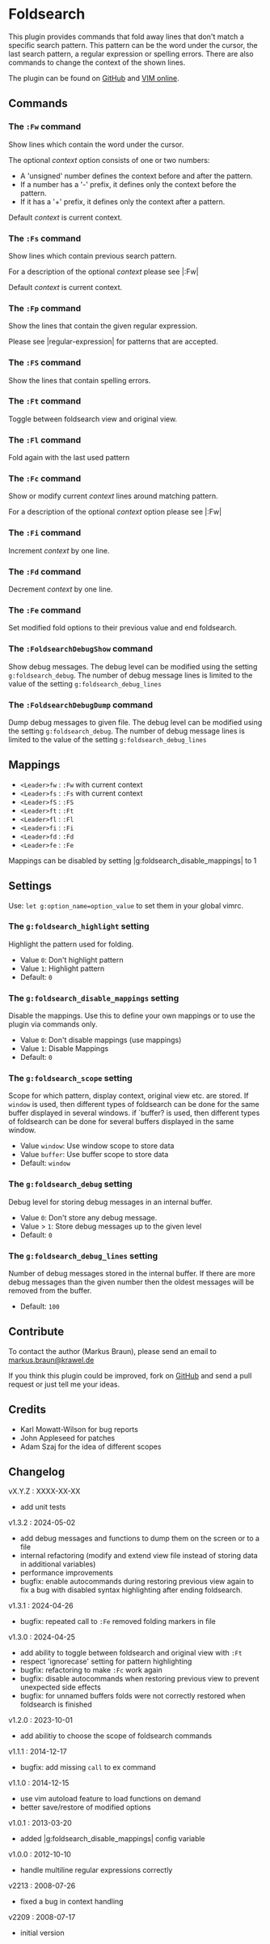 # Foldsearch

This plugin provides commands that fold away lines that don't match a specific
search pattern. This pattern can be the word under the cursor, the last search
pattern, a regular expression or spelling errors. There are also commands to
change the context of the shown lines.

The plugin can be found on [GitHub] and [VIM online].

## Commands

### The `:Fw` command

Show lines which contain the word under the cursor.

The optional *context* option consists of one or two numbers:

  - A 'unsigned' number defines the context before and after the pattern.
  - If a number has a '-' prefix, it defines only the context before the pattern.
  - If it has a '+' prefix, it defines only the context after a pattern.

Default *context* is current context.

### The `:Fs` command

Show lines which contain previous search pattern.

For a description of the optional *context* please see |:Fw|

Default *context* is current context.

### The `:Fp` command

Show the lines that contain the given regular expression.

Please see |regular-expression| for patterns that are accepted.

### The `:FS` command

Show the lines that contain spelling errors.

### The `:Ft` command

Toggle between foldsearch view and original view.

### The `:Fl` command

Fold again with the last used pattern

### The `:Fc` command

Show or modify current *context* lines around matching pattern.

For a description of the optional *context* option please see |:Fw|

### The `:Fi` command

Increment *context* by one line.

### The `:Fd` command

Decrement *context* by one line.

### The `:Fe` command

Set modified fold options to their previous value and end foldsearch.

### The `:FoldsearchDebugShow` command

Show debug messages. The debug level can be modified using the setting
`g:foldsearch_debug`. The number of debug message lines is limited to the value
of the setting `g:foldsearch_debug_lines`

### The `:FoldsearchDebugDump` command

Dump debug messages to given file. The debug level can be modified using the
setting `g:foldsearch_debug`. The number of debug message lines is limited to
the value of the setting `g:foldsearch_debug_lines`

## Mappings

  - `<Leader>fw` : `:Fw` with current context
  - `<Leader>fs` : `:Fs` with current context
  - `<Leader>fS` : `:FS`
  - `<Leader>ft` : `:Ft`
  - `<Leader>fl` : `:Fl`
  - `<Leader>fi` : `:Fi`
  - `<Leader>fd` : `:Fd`
  - `<Leader>fe` : `:Fe`

Mappings can be disabled by setting |g:foldsearch_disable_mappings| to 1

## Settings

Use: `let g:option_name=option_value` to set them in your global vimrc.

### The `g:foldsearch_highlight` setting

Highlight the pattern used for folding.

  - Value `0`: Don't highlight pattern
  - Value `1`: Highlight pattern
  - Default: `0`

### The `g:foldsearch_disable_mappings` setting

Disable the mappings. Use this to define your own mappings or to use the
plugin via commands only.

  - Value `0`: Don't disable mappings (use mappings)
  - Value `1`: Disable Mappings
  - Default: `0`

### The `g:foldsearch_scope` setting

Scope for which pattern, display context, original view etc. are stored.
If `window` is used, then different types of foldsearch can be done for the
same buffer displayed in several windows. if `buffer? is used, then different
types of foldsearch can be done for several buffers displayed in the same
window.

  - Value `window`: Use window scope to store data
  - Value `buffer`: Use buffer scope to store data
  - Default: `window`

### The `g:foldsearch_debug` setting

Debug level for storing debug messages in an internal buffer.

  - Value `0`: Don't store any debug message.
  - Value > `1`: Store debug messages up to the given level
  - Default: `0`

### The `g:foldsearch_debug_lines` setting

Number of debug messages stored in the internal buffer. If there are more debug
messages than the given number then the oldest messages will be removed from
the buffer.

  - Default: `100`

## Contribute

To contact the author (Markus Braun), please send an email to <markus.braun@krawel.de>

If you think this plugin could be improved, fork on [GitHub] and send a pull
request or just tell me your ideas.

## Credits

  - Karl Mowatt-Wilson for bug reports
  - John Appleseed for patches
  - Adam Szaj for the idea of different scopes

## Changelog

vX.Y.Z : XXXX-XX-XX

  - add unit tests

v1.3.2 : 2024-05-02

  - add debug messages and functions to dump them on the screen or to a file
  - internal refactoring (modify and extend view file instead of storing data in additional variables)
  - performance improvements
  - bugfix: enable autocommands during restoring previous view again to fix a bug with disabled syntax highlighting after ending foldsearch.

v1.3.1 : 2024-04-26

  - bugfix: repeated call to `:Fe` removed folding markers in file

v1.3.0 : 2024-04-25

  - add ability to toggle between foldsearch and original view with `:Ft`
  - respect 'ignorecase' setting for pattern highlighting
  - bugfix: refactoring to make `:Fc` work again
  - bugfix: disable autocommands when restoring previous view to prevent unexpected side effects
  - bugfix: for unnamed buffers folds were not correctly restored when foldsearch is finished

v1.2.0 : 2023-10-01

  - add abilitiy to choose the scope of foldsearch commands

v1.1.1 : 2014-12-17

  - bugfix: add missing `call` to ex command

v1.1.0 : 2014-12-15

  - use vim autoload feature to load functions on demand
  - better save/restore of modified options

v1.0.1 : 2013-03-20

  - added |g:foldsearch_disable_mappings| config variable

v1.0.0 : 2012-10-10

  - handle multiline regular expressions correctly

v2213 : 2008-07-26

  - fixed a bug in context handling

v2209 : 2008-07-17

  - initial version


[GitHub]: https://github.com/embear/vim-foldsearch
[VIM online]: http://www.vim.org/scripts/script.php?script_id=2302
